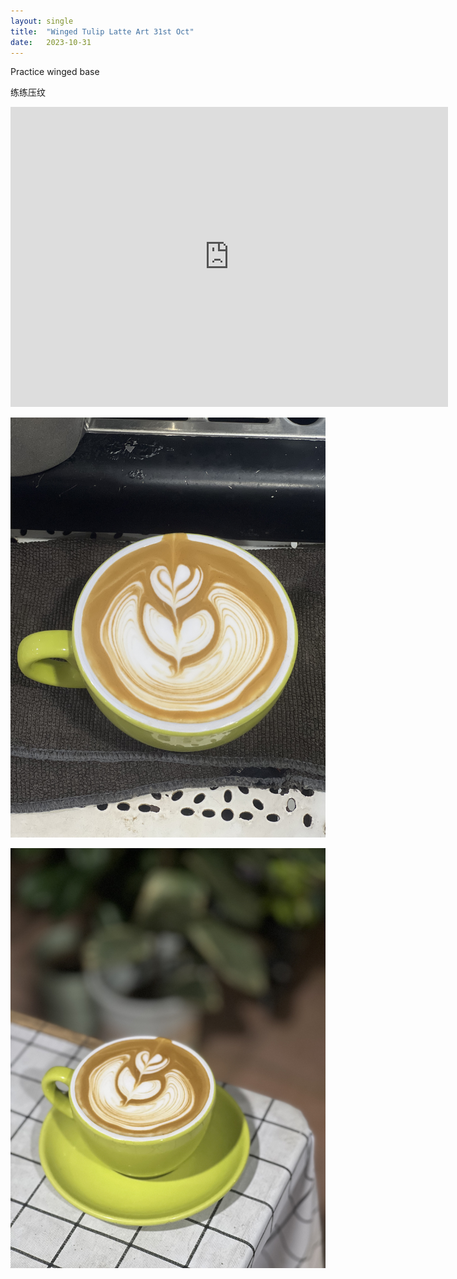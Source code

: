 ```yaml
---
layout: single
title:  "Winged Tulip Latte Art 31st Oct"
date:   2023-10-31
---
```



Practice winged base

练练压纹



<div class="embed-container">
  <iframe
      src="https://www.youtube.com/embed/-OAP6MOwWeY"
      width="700"
      height="480"
      frameborder="0"
      allowfullscreen="true">
  </iframe>
</div>



![](/assets/img/2023/10/31/IMG_9371.jpg)

![](/assets/img/2023/10/31/IMG_9373.jpg)
